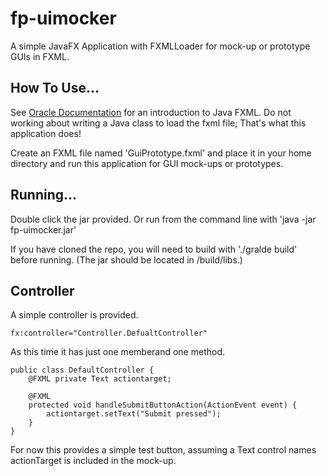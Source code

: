 # fp-uimocker

A simple JavaFX Application with FXMLLoader for mock-up or prototype GUIs in FXML. 

## How To Use...

See [Oracle Documentation]( https://docs.oracle.com/javafx/2/get_started/fxml_tutorial.htm) for an introduction to Java FXML.  Do not working about writing a Java class to load the fxml file; That's what this application does! 

Create an FXML file named 'GuiPrototype.fxml' and place it in your home directory and run this application for GUI mock-ups or prototypes.

## Running...

Double click the jar provided.  Or run from the command line with 'java -jar fp-uimocker.jar'

If you have cloned the repo, you will need to build with './gralde build' before running. (The jar should be located in /build/libs.)

## Controller

A simple controller is provided.

```
fx:controller="Controller.DefualtController"
```
As this time it has just one memberand one method. 

```
public class DefaultController {
    @FXML private Text actiontarget;

    @FXML
    protected void handleSubmitButtonAction(ActionEvent event) {
        actiontarget.setText("Submit pressed");
    }
}
```

For now this provides a simple test button, assuming a Text control names actionTarget is included in the mock-up.
